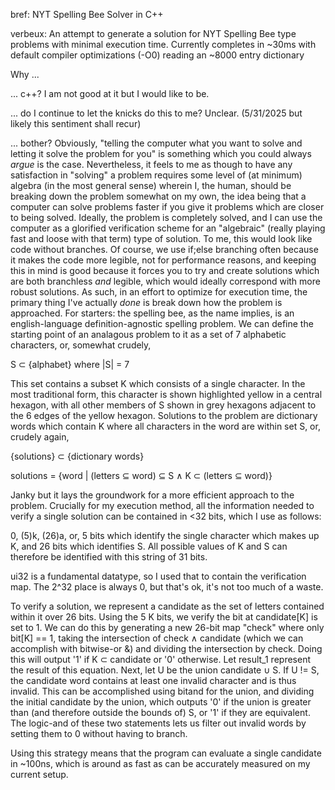 bref:
NYT Spelling Bee Solver in C++

verbeux:
An attempt to generate a solution for NYT Spelling Bee type problems with minimal execution time.
Currently completes in ~30ms with default compiler optimizations (-O0) reading an ~8000 entry dictionary

Why ...

... c++? I am not good at it but I would like to be.

... do I continue to let the knicks do this to me? Unclear. (5/31/2025 but likely this sentiment shall recur)

... bother?
Obviously, "telling the computer what you want to solve and letting it solve the problem for you" is something which you could always *argue* is the case. Nevertheless, it feels to me as though to have any satisfaction in "solving" a problem requires some level of (at minimum) algebra (in the most general sense) wherein I, the human, should be breaking down the problem somewhat on my own, the idea being that a computer can solve problems faster if you give it problems which are closer to being solved. Ideally, the problem is completely solved, and I can use the computer as a glorified verification scheme for an "algebraic" (really playing fast and loose with that term) type of solution. To me, this would look like code without branches. Of course, we use if;else branching often because it makes the code more legible, not for performance reasons, and keeping this in mind is good because it forces you to try and create solutions which are both branchless *and* legible, which would ideally correspond with more robust solutions. As such, in an effort to optimize for execution time, the primary thing I've actually *done* is break down how the problem is approached. For starters: the spelling bee, as the name implies, is an english-language definition-agnostic spelling problem. We can define the starting point of an analagous problem to it as a set of 7 alphabetic characters, or, somewhat crudely, 

S ⊂ {alphabet} where |S| = 7 

This set contains a subset K which consists of a single character. In the most traditional form, this character is shown highlighted yellow in a central hexagon, with all other members of S shown in grey hexagons adjacent to the 6 edges of the yellow hexagon. Solutions to the problem are dictionary words which contain K where all characters in the word are within set S, or, crudely again,

{solutions} ⊂ {dictionary words}

solutions = {word | (letters ⊆ word) ⊆ S ∧ K ⊂ (letters ⊆ word)}

Janky but it lays the groundwork for a more efficient approach to the problem. Crucially for my execution method, all the information needed to verify a single solution can be contained in <32 bits, which I use as follows:

0, (5)k, (26)a, or, 5 bits which identify the single character which makes up K, and 26 bits which identifies S. All possible values of K and S can therefore be identified with this string of 31 bits.

ui32 is a fundamental datatype, so I used that to contain the verification map. The 2^32 place is always 0, but that's ok, it's not too much of a waste.

To verify a solution, we represent a candidate as the set of letters contained within it over 26 bits. Using the 5 K bits, we verify the bit at candidate[K] is set to 1. We can do this by generating a new 26-bit map "check" where only bit[K] == 1, taking the intersection of check ∧ candidate (which we can accomplish with bitwise-or &) and dividing the intersection by check. Doing this will output '1' if K ⊂ candidate or '0' otherwise. Let result_1 represent the result of this equation. Next, let U be the union candidate ∪ S. If U != S, the candidate word contains at least one invalid character and is thus invalid. This can be accomplished using bitand for the union, and dividing the initial candidate by the union, which outputs '0' if the union is greater than (and therefore outside the bounds of) S, or '1' if they are equivalent. The logic-and of these two statements lets us filter out invalid words by setting them to 0 without having to branch.

Using this strategy means that the program can evaluate a single candidate in ~100ns, which is around as fast as can be accurately measured on my current setup.